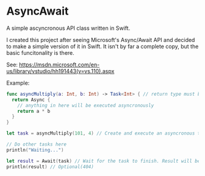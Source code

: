 # AsyncAwait
A simple ascyncronous API class written in Swift.

I created this project after seeing Microsoft's Async/Await API and decided to make a simple version of it in Swift. It isn't by far a complete copy, but the basic funcitonality is there.

See: https://msdn.microsoft.com/en-us/library/vstudio/hh191443(v=vs.110).aspx

Example:
```swift
func asyncMultiply(a: Int, b: Int) -> Task<Int> { // return type must be specified (i.e. Int)
  return Async {
    // anything in here will be executed asyncronously
    return a * b
  }
}

let task = asyncMultiply(101, 4) // Create and execute an asyncronous task

// Do other tasks here
println("Waiting...")

let result = Await(task) // Wait for the task to finish. Result will be Int?
println(result) // Optional(404)
```
